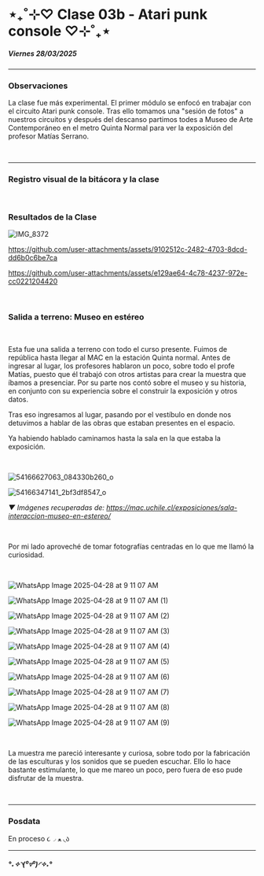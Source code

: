 # ⋆₊˚⊹♡ Clase 03b - Atari punk console ♡⊹˚₊⋆

##### _Viernes 28/03/2025_

***

### Observaciones

<!---Recordar para programar "md" (markdown): 
- https://github.com/adam-p/markdown-here/wiki/Markdown-Cheatsheet 
- https://www.markdownguide.org/basic-syntax/
- El Domingo 30 de marzo cumplí 25... no se porqué me gustaría sentirme orgullosa de ello, que se me reconociera --->

La clase fue más experimental. El primer módulo se enfocó en trabajar con el circuito Atari punk console. Tras ello tomamos una "sesión de fotos" a nuestros circuitos y después del descanso partimos todes a Museo de Arte Contemporáneo en el metro Quinta Normal para ver la exposición del profesor Matías Serrano.

<br>

***

### Registro visual de la bitácora y la clase

<br>

### Resultados de la Clase

![IMG_8372](https://github.com/user-attachments/assets/a2a70eaf-efc1-4fce-a170-56474fe5931e)


https://github.com/user-attachments/assets/9102512c-2482-4703-8dcd-dd6b0c6be7ca


https://github.com/user-attachments/assets/e129ae64-4c78-4237-972e-cc0221204420


<br>

### Salida a terreno: Museo en estéreo

<br>

Esta fue una salida a terreno con todo el curso presente. Fuimos de república hasta llegar al MAC en la estación Quinta normal.
Antes de ingresar al lugar, los profesores hablaron un poco, sobre todo el profe Matías, puesto que él trabajó con otros artistas para crear la muestra que íbamos a presenciar. Por su parte nos contó sobre el museo y su historia, en conjunto con su experiencia sobre el construir la exposición y otros datos.

Tras eso ingresamos al lugar, pasando por el vestíbulo en donde nos detuvimos a hablar de las obras que estaban presentes en el espacio.

Ya habiendo hablado caminamos hasta la sala en la que estaba la exposición.

<br>

![54166627063_084330b260_o](https://github.com/user-attachments/assets/4b879a51-c688-4000-86f8-1fffd9ccc481)

![54166347141_2bf3df8547_o](https://github.com/user-attachments/assets/aae15e61-85b2-4076-88b5-507b322993fb)

_▼ Imágenes recuperadas de: https://mac.uchile.cl/exposiciones/sala-interaccion-museo-en-estereo/_

<br>

Por mi lado aproveché de tomar fotografías centradas en lo que me llamó la curiosidad.

<br>

![WhatsApp Image 2025-04-28 at 9 11 07 AM](https://github.com/user-attachments/assets/6d3591fc-0c51-4569-8aca-fd485e7d08b6)

![WhatsApp Image 2025-04-28 at 9 11 07 AM (1)](https://github.com/user-attachments/assets/a77a56f0-f670-41fc-9eca-f888e41f10fd)

![WhatsApp Image 2025-04-28 at 9 11 07 AM (2)](https://github.com/user-attachments/assets/114d4405-88db-4382-9769-0f1434d1975f)

![WhatsApp Image 2025-04-28 at 9 11 07 AM (3)](https://github.com/user-attachments/assets/b7767f8a-cef3-4e70-8e94-9db83c8bfb70)

![WhatsApp Image 2025-04-28 at 9 11 07 AM (4)](https://github.com/user-attachments/assets/ba6c4cbb-0ba0-417c-938c-83a4aa7d77a2)

![WhatsApp Image 2025-04-28 at 9 11 07 AM (5)](https://github.com/user-attachments/assets/91e7200c-ec8f-4b7f-acaf-6c71db3512ad)

![WhatsApp Image 2025-04-28 at 9 11 07 AM (6)](https://github.com/user-attachments/assets/1c2269a3-c970-4094-bb69-28dbeb2a4916)

![WhatsApp Image 2025-04-28 at 9 11 07 AM (7)](https://github.com/user-attachments/assets/135c47ce-d02a-4d38-b19c-b16d6da9010d)

![WhatsApp Image 2025-04-28 at 9 11 07 AM (8)](https://github.com/user-attachments/assets/25f4e335-85c4-49fc-8a8e-9eb8c51db76b)

![WhatsApp Image 2025-04-28 at 9 11 07 AM (9)](https://github.com/user-attachments/assets/a161bda5-d858-463d-ada0-22a92a2c96d1)

<br>

La muestra me pareció interesante y curiosa, sobre todo por la fabricación de las esculturas y los sonidos que se pueden escuchar. Ello lo hace bastante estimulante, lo que me mareo un poco, pero fuera de eso pude disfrutar de la muestra.

<br>

***

### Posdata

En proceso ૮◞ ﻌ ◟ა

***

##### _°˖✧◝(⁰▿⁰)◜✧˖°_



 
